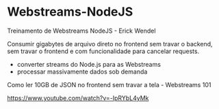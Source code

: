 # Webstreams-NodeJS
Treinamento de Webstreams NodeJS -  Erick Wendel

Consumir gigabytes de arquivo direto no frontend sem travar o backend, sem travar o frontend e com funcionalidade para cancelar requests. 

- converter streams do Node.js para as Webstreams
- processar massivamente dados sob demanda

Como ler 10GB de JSON no frontend sem travar a tela - Webstreams 101

https://www.youtube.com/watch?v=-IpRYbL4yMk
